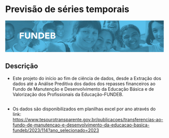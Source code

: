 # Previsão de séries temporais
<img src="images/fundeb.jpeg">

## Descrição
- Este projeto do início ao fim de ciência de dados, desde a Extração dos dados até a Análise Preditiva dos dados dos repasses financeiros ao Fundo de Manutenção e Desenvolvimento da Educação Básica e de Valorização dos Profissionais da Educação-FUNDEB.


##
- Os dados são disponibilizados em planilhas excel por ano através do link: https://www.tesourotransparente.gov.br/publicacoes/transferencias-ao-fundo-de-manutencao-e-desenvolvimento-da-educacao-basica-fundeb/2023/114?ano_selecionado=2023
